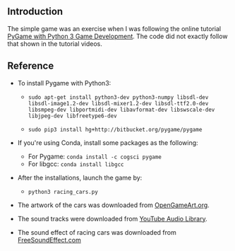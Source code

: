 ## Introduction

 The simple game was an exercise when I was following the online tutorial
 [PyGame with Python 3 Game Development](https://www.youtube.com/playlist?list=PLQVvvaa0QuDdLkP8MrOXLe_rKuf6r80KO).
 The code did not exactly follow that shown in the tutorial videos.

## Reference

* To install Pygame with Python3:

  * `sudo apt-get install python3-dev python3-numpy libsdl-dev libsdl-image1.2-dev libsdl-mixer1.2-dev libsdl-ttf2.0-dev libsmpeg-dev libportmidi-dev libavformat-dev libswscale-dev libjpeg-dev libfreetype6-dev`

  * `sudo pip3 install hg+http://bitbucket.org/pygame/pygame`

* If you're using Conda, install some packages as the following:
  
  * For Pygame: `conda install -c cogsci pygame`
  * For libgcc: `conda install libgcc`

* After the installations, launch the game by:
  * `python3 racing_cars.py`

* The artwork of the cars was downloaded from [OpenGameArt.org](http://opengameart.org/content/racecars-2d).

* The sound tracks were downloaded from [YouTube Audio Library](https://www.youtube.com/audiolibrary/music).

* The sound effect of racing cars was downloaded from [FreeSoundEffect.com](https://www.freesoundeffects.com/free-sounds/cars-10069/40/tot_sold/20/3/)

